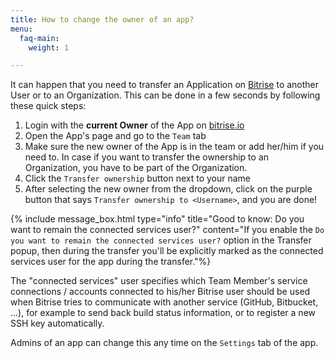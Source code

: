 ```yaml
---
title: How to change the owner of an app?
menu:
  faq-main:
    weight: 1

---
```

It can happen that you need to transfer an Application on [Bitrise](https://www.bitrise.io) to another User or to an Organization. This can be done in a few seconds by following these quick steps:

1. Login with the **current Owner** of the App on [bitrise.io](https://www.bitrise.io)
2. Open the App's page and go to the `Team` tab
3. Make sure the new owner of the App is in the team or add her/him if you need to.
   In case if you want to transfer the ownership to an Organization,
   you have to be part of the Organization.
4. Click the `Transfer ownership` button next to your name
5. After selecting the new owner from the dropdown, click on the purple button that says
   `Transfer ownership to <Username>`, and you are done!

{% include message_box.html type="info" title="Good to know: Do you want to remain the connected services user?" content="If you enable the `Do you want to remain the connected services user?` option in the Transfer popup, then during the transfer you'll be explicitly marked as the connected services user for the app during the transfer."%}

The "connected services" user specifies which Team Member's service connections / accounts connected to his/her Bitrise user should be used when Bitrise tries to communicate with another service (GitHub, Bitbucket, ...), for example to send back build status information, or to register a new SSH key automatically.

Admins of an app can change this any time on the `Settings` tab of the app.